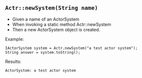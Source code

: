 
## `Actr::newSystem(String name)`

- Given a name of an ActorSystem
- When invoking a static method Actr::newSystem
- Then a new ActorSystem object is created.

Example:

````
IActorSystem system = Actr.newSystem("a test actor system");
String answer = system.toString();
````

Results:

````
ActorSystem: a test actor system
````
